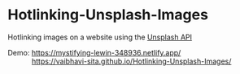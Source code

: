 # Hotlinking-Unsplash-Images
Hotlinking images on a website using the [Unsplash API](https://api.unsplash.com/)

Demo: https://mystifying-lewin-348936.netlify.app/ <br/> 
      &nbsp;&nbsp;&nbsp;&nbsp;&nbsp;&nbsp;&nbsp;&nbsp;&nbsp;&nbsp;&nbsp;&nbsp;https://vaibhavi-sita.github.io/Hotlinking-Unsplash-Images/
